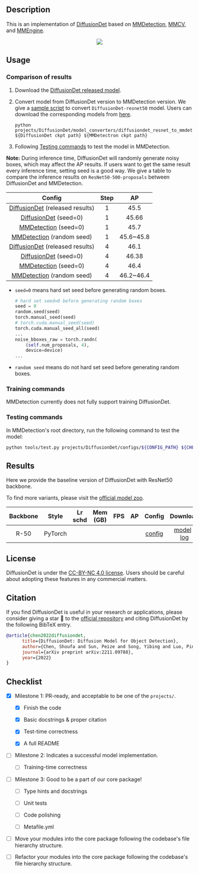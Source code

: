 ## Description

This is an implementation of [DiffusionDet](https://github.com/ShoufaChen/DiffusionDet) based on [MMDetection](https://github.com/open-mmlab/mmdetection/tree/3.x), [MMCV](https://github.com/open-mmlab/mmcv), and [MMEngine](https://github.com/open-mmlab/mmengine).

<center>
<img src="https://user-images.githubusercontent.com/48282753/211472911-c84d658a-952b-4608-8b91-9ac932cbf2e2.png">
</center>

## Usage

<!-- For a typical model, this section should contain the commands for training and testing. You are also suggested to dump your environment specification to env.yml by `conda env export > env.yml`. -->

### Comparison of results

1. Download the [DiffusionDet released model](https://github.com/ShoufaChen/DiffusionDet#models).

2. Convert model from DiffusionDet version to MMDetection version. We give a [sample script](model_converters/diffusiondet_resnet_to_mmdet.py)
   to convert `DiffusionDet-resnet50` model. Users can download the corresponding models from [here](https://github.com/ShoufaChen/DiffusionDet/releases/download/v0.1/diffdet_coco_res50.pth).

   ```shell
   python projects/DiffusionDet/model_converters/diffusiondet_resnet_to_mmdet.py ${DiffusionDet ckpt path} ${MMDetectron ckpt path}
   ```

3. Following [Testing commands](#Testing-commands) to test the model in MMDetection.

**Note:** During inference time, DiffusionDet will randomly generate noisy boxes,
which may affect the AP results. If users want to get the same result every inference time, setting seed is a good way.
We give a table to compare the inference results on `ResNet50-500-proposals` between DiffusionDet and MMDetection.

|                                                         Config                                                          | Step |    AP     |
| :---------------------------------------------------------------------------------------------------------------------: | :--: | :-------: |
| [DiffusionDet](https://github.com/ShoufaChen/DiffusionDet/blob/main/configs/diffdet.coco.res50.yaml) (released results) |  1   |   45.5    |
|      [DiffusionDet](https://github.com/ShoufaChen/DiffusionDet/blob/main/configs/diffdet.coco.res50.yaml) (seed=0)      |  1   |   45.66   |
|         [MMDetection](configs/diffusiondet_r50_fpn_500-proposals_1-step_crop-ms-480-800-450k_coco.py) (seed=0)          |  1   |   45.7    |
|       [MMDetection](configs/diffusiondet_r50_fpn_500-proposals_1-step_crop-ms-480-800-450k_coco.py) (random seed)       |  1   | 45.6~45.8 |
| [DiffusionDet](https://github.com/ShoufaChen/DiffusionDet/blob/main/configs/diffdet.coco.res50.yaml) (released results) |  4   |   46.1    |
|      [DiffusionDet](https://github.com/ShoufaChen/DiffusionDet/blob/main/configs/diffdet.coco.res50.yaml) (seed=0)      |  4   |   46.38   |
|         [MMDetection](configs/diffusiondet_r50_fpn_500-proposals_4-steps_crop-ms-480-800-450k_coco.py) (seed=0)         |  4   |   46.4    |
|      [MMDetection](configs/diffusiondet_r50_fpn_500-proposals_4-steps_crop-ms-480-800-450k_coco.py) (random seed)       |  4   | 46.2~46.4 |

- `seed=0` means hard set seed before generating random boxes.
  ```python
  # hard set seed=0 before generating random boxes
  seed = 0
  random.seed(seed)
  torch.manual_seed(seed)
  # torch.cuda.manual_seed(seed)
  torch.cuda.manual_seed_all(seed)
  ...
  noise_bboxes_raw = torch.randn(
      (self.num_proposals, 4),
      device=device)
  ...
  ```
- `random seed` means do not hard set seed before generating random boxes.

### Training commands

MMDetection currently does not fully support training DiffusionDet.

### Testing commands

In MMDetection's root directory, run the following command to test the model:

```bash
python tools/test.py projects/DiffusionDet/configs/${CONFIG_PATH} ${CHECKPOINT_PATH}
```

## Results

Here we provide the baseline version of DiffusionDet with ResNet50 backbone.

To find more variants, please visit the [official model zoo](https://github.com/ShoufaChen/DiffusionDet#models).

| Backbone |  Style  | Lr schd | Mem (GB) | FPS | AP  |    Config    |         Download         |
| :------: | :-----: | :-----: | :------: | :-: | :-: | :----------: | :----------------------: |
|   R-50   | PyTorch |         |          |     |     | [config](<>) | [model](<>) \| [log](<>) |

## License

DiffusionDet is under the [CC-BY-NC 4.0 license](https://github.com/ShoufaChen/DiffusionDet/blob/main/LICENSE). Users should be careful about adopting these features in any commercial matters.

## Citation

If you find DiffusionDet is useful in your research or applications, please consider giving a star 🌟 to the [official repository](https://github.com/ShoufaChen/DiffusionDet) and citing DiffusionDet by the following BibTeX entry.

```BibTeX
@article{chen2022diffusiondet,
      title={DiffusionDet: Diffusion Model for Object Detection},
      author={Chen, Shoufa and Sun, Peize and Song, Yibing and Luo, Ping},
      journal={arXiv preprint arXiv:2211.09788},
      year={2022}
}
```

## Checklist

<!-- Here is a checklist illustrating a usual development workflow of a successful project, and also serves as an overview of this project's progress. The PIC (person in charge) or contributors of this project should check all the items that they believe have been finished, which will further be verified by codebase maintainers via a PR.
OpenMMLab's maintainer will review the code to ensure the project's quality. Reaching the first milestone means that this project suffices the minimum requirement of being merged into 'projects/'. But this project is only eligible to become a part of the core package upon attaining the last milestone.
Note that keeping this section up-to-date is crucial not only for this project's developers but the entire community, since there might be some other contributors joining this project and deciding their starting point from this list. It also helps maintainers accurately estimate time and effort on further code polishing, if needed.
A project does not necessarily have to be finished in a single PR, but it's essential for the project to at least reach the first milestone in its very first PR. -->

- [x] Milestone 1: PR-ready, and acceptable to be one of the `projects/`.

  - [x] Finish the code

    <!-- The code's design shall follow existing interfaces and convention. For example, each model component should be registered into `mmdet.registry.MODELS` and configurable via a config file. -->

  - [x] Basic docstrings & proper citation

    <!-- Each major object should contain a docstring, describing its functionality and arguments. If you have adapted the code from other open-source projects, don't forget to cite the source project in docstring and make sure your behavior is not against its license. Typically, we do not accept any code snippet under GPL license. [A Short Guide to Open Source Licenses](https://medium.com/nationwide-technology/a-short-guide-to-open-source-licenses-cf5b1c329edd) -->

  - [x] Test-time correctness

    <!-- If you are reproducing the result from a paper, make sure your model's inference-time performance matches that in the original paper. The weights usually could be obtained by simply renaming the keys in the official pre-trained weights. This test could be skipped though, if you are able to prove the training-time correctness and check the second milestone. -->

  - [x] A full README

    <!-- As this template does. -->

- [ ] Milestone 2: Indicates a successful model implementation.

  - [ ] Training-time correctness

    <!-- If you are reproducing the result from a paper, checking this item means that you should have trained your model from scratch based on the original paper's specification and verified that the final result matches the report within a minor error range. -->

- [ ] Milestone 3: Good to be a part of our core package!

  - [ ] Type hints and docstrings

    <!-- Ideally *all* the methods should have [type hints](https://www.pythontutorial.net/python-basics/python-type-hints/) and [docstrings](https://google.github.io/styleguide/pyguide.html#381-docstrings). [Example](https://github.com/open-mmlab/mmdetection/blob/5b0d5b40d5c6cfda906db7464ca22cbd4396728a/mmdet/datasets/transforms/transforms.py#L41-L169) -->

  - [ ] Unit tests

    <!-- Unit tests for each module are required. [Example](https://github.com/open-mmlab/mmdetection/blob/5b0d5b40d5c6cfda906db7464ca22cbd4396728a/tests/test_datasets/test_transforms/test_transforms.py#L35-L88) -->

  - [ ] Code polishing

    <!-- Refactor your code according to reviewer's comment. -->

  - [ ] Metafile.yml

    <!-- It will be parsed by MIM and Inferencer. [Example](https://github.com/open-mmlab/mmdetection/blob/3.x/configs/faster_rcnn/metafile.yml) -->

- [ ] Move your modules into the core package following the codebase's file hierarchy structure.

  <!-- In particular, you may have to refactor this README into a standard one. [Example](https://github.com/open-mmlab/mmdetection/blob/3.x/configs/faster_rcnn/README.md) -->

- [ ] Refactor your modules into the core package following the codebase's file hierarchy structure.
